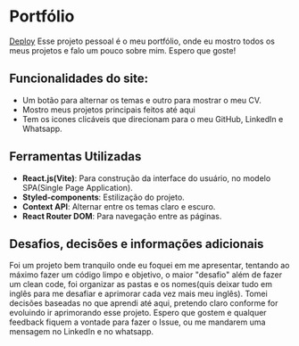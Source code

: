 # Portfólio
[Deploy](https://portfolio-lucasemourao-projects.vercel.app/)
Esse projeto pessoal é o meu portfólio, onde eu mostro todos os meus projetos e falo um pouco sobre mim. Espero que goste!

## Funcionalidades do site:
- Um botão para alternar os temas e outro para mostrar o meu CV.
- Mostro meus projetos principais feitos até aqui
- Tem os icones clicáveis que direcionam para o meu GitHub, LinkedIn e Whatsapp.

## Ferramentas Utilizadas
- **React.js(Vite)**: Para construção da interface do usuário, no modelo SPA(Single Page Application).
- **Styled-components**: Estilização do projeto.
- **Context API**: Alternar entre os temas claro e escuro.
- **React Router DOM**: Para navegação entre as páginas.

## Desafios, decisões e informações adicionais
Foi um projeto bem tranquilo onde eu foquei em me apresentar, tentando ao máximo fazer um código limpo e objetivo, o maior "desafio" além de fazer um clean code, foi organizar as pastas e os nomes(quis deixar tudo em inglês para me desafiar e aprimorar cada vez mais meu inglês). Tomei decisões baseadas no que aprendi até aqui, pretendo claro conforme for evoluindo ir aprimorando esse projeto. Espero que gostem e qualquer feedback fiquem a vontade para fazer o Issue, ou me mandarem uma mensagem no LinkedIn e no whatsapp.
